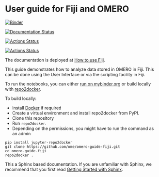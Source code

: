 # User guide for Fiji and OMERO
[![Binder](https://mybinder.org/badge_logo.svg)](https://mybinder.org/v2/gh/ome/omero-guide-fiji/master?filepath=notebooks)

[![Documentation Status](https://readthedocs.org/projects/omero-guide-fiji/badge/?version=latest)](https://omero-guides.readthedocs.io/en/latest/fiji/docs/index.html)

[![Actions Status](https://github.com/ome/omero-guide-fiji/workflows/repo2docker/badge.svg)](https://github.com/ome/omero-guide-fiji/actions)

[![Actions Status](https://github.com/ome/omero-guide-fiji/workflows/sphinx/badge.svg)](https://github.com/ome/omero-guide-fiji/actions)

The documentation is deployed at [How to use Fiji](https://omero-guides.readthedocs.io/en/latest/fiji/docs/index.html).

This guide demonstrates how to analyze data stored in OMERO in Fiji.
This can be done using the User Interface or via the scripting facility in Fiji.


To run the notebooks, you can either [run on mybinder.org](https://mybinder.org/v2/gh/ome/omero-guide-fiji/master?filepath=notebooks) or build locally with [repo2docker](https://repo2docker.readthedocs.io/).

To build locally:

 * Install [Docker](https://www.docker.com/) if required
 * Create a virtual environment and install repo2docker from PyPI.
 * Clone this repository
 * Run  ``repo2docker``. 
 * Depending on the permissions, you might have to run the command as an admin

```
pip install jupyter-repo2docker
git clone https://github.com/ome/omero-guide-fiji.git
cd omero-guide-fiji
repo2docker .
```

This a Sphinx based documentation. 
If you are unfamiliar with Sphinx, we recommend that you first read 
[Getting Started with Sphinx](https://docs.readthedocs.io/en/stable/intro/getting-started-with-sphinx.html).

